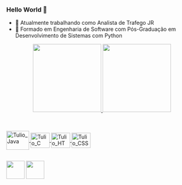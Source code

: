 ### Hello World 👾

- 🔭 Atualmente trabalhando como Analista de Trafego JR
- 🌱 Formado em Engenharia de Software com Pós-Graduação em Desenvolvimento de Sistemas com Python



<div align="center">
  <a href="https://github.com/Tulio351">
  <img height="180em" src="https://github-readme-stats.vercel.app/api?username=Tulio351&show_icons=true&theme=dark&include_all_commits=true&count_private=true"/>
  <img height="180em" src="https://github-readme-stats.vercel.app/api/top-langs/?username=Tulio351&layout=compact&langs_count=7&theme=dark"/>
</div>
 
  ##
  
 <div style="display: inline_block"><br>   
   
  <img align="center" alt="Tulio_Java" height="50" width="60" src="https://cdn.jsdelivr.net/gh/devicons/devicon/icons/java/java-original.svg"/>
  <img align="center" alt="Tulio_C" height="40" width="50" src="https://img.icons8.com/cute-clipart/344/copyright.png">
  <img align="center" alt="Tulio_HTML" height="40" width="50" src="https://cdn.jsdelivr.net/gh/devicons/devicon/icons/html5/html5-original.svg"/>
  <img align="center" alt="Tulio_CSS" height="40" width="50" src="https://cdn.jsdelivr.net/gh/devicons/devicon/icons/css3/css3-original.svg"/>
   
</div>
  
  ##
  
<div> 
  
  <a href = "mailto:tulio351@hotmail.com"><img src="https://img.icons8.com/fluency/344/email-open.png" style="height: 48px; width: 48px;" target="_blank"></a>
  <a href="https://www.linkedin.com/in/tulio351/" target="_blank"><img src="https://img.icons8.com/cute-clipart/344/linkedin.png" style="height: 48px; width: 48px;" target="_blank"></a> 

</div>
